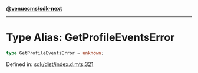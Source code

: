 [**@venuecms/sdk-next**](../Index.md)

***

# Type Alias: GetProfileEventsError

```ts
type GetProfileEventsError = unknown;
```

Defined in: [sdk/dist/index.d.mts:321](https://github.com/venuecms/sdk/blob/fbf02bcc9fd4a34da75d81536c54bdc995edf6c4/packages/sdk/dist/index.d.mts#L321)
